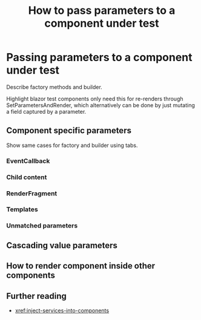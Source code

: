 ﻿---
uid: passing-parameters-to-components
title: How to pass parameters to a component under test
---

# Passing parameters to a component under test

Describe factory methods and builder.

Highlight blazor test components only need this for re-renders through SetParametersAndRender, which alternatively can be done by just mutating a field captured by a parameter.

## Component specific parameters

Show same cases for factory and builder using tabs.

### EventCallback

### Child content

### RenderFragment

### Templates

### Unmatched parameters

## Cascading value parameters

## How to render component inside other components

## Further reading

- <xref:inject-services-into-components>